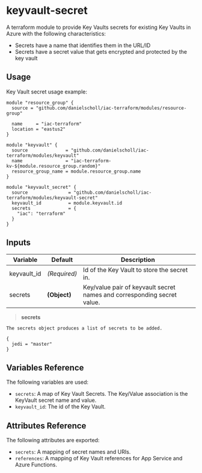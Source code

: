 # keyvault-secret

A terraform module to provide Key Vaults secrets for existing Key Vaults in Azure with the following characteristics:

- Secrets have a name that identifies them in the URL/ID
- Secrets have a secret value that gets encrypted and protected by the key vault

## Usage

Key Vault secret usage example:

```
module "resource_group" {
  source = "github.com/danielscholl/iac-terraform/modules/resource-group"

  name     = "iac-terraform"
  location = "eastus2"
}

module "keyvault" {
  source              = "github.com/danielscholl/iac-terraform/modules/keyvault"
  name                = "iac-terraform-kv-${module.resource_group.random}"
  resource_group_name = module.resource_group.name
}

module "keyvault_secret" {
  source               = "github.com/danielscholl/iac-terraform/modules/keyvault-secret"
  keyvault_id          = module.keyvault.id
  secrets              = {
    "iac": "terraform"
  }
}
```

## Inputs

| Variable                      | Default                              | Description                          | 
| ----------------------------- | ------------------------------------ | ------------------------------------ |
| keyvault_id                   | _(Required)_                         | Id of the Key Vault to store the secret in.  |
| secrets                       | __(Object)__                         | Key/value pair of keyvault secret names and corresponding secret value. |

> __secrets__
```
The secrets object produces a list of secrets to be added.

{
  jedi = "master"
}
```

## Variables Reference

The following variables are used:

- `secrets`: A map of Key Vault Secrets. The Key/Value association is the KeyVault secret name and value.
- `keyvault_id`: The id of the Key Vault.

## Attributes Reference

The following attributes are exported:

- `secrets`: A mapping of secret names and URIs.
- `references`: A mapping of Key Vault references for App Service and Azure Functions.
